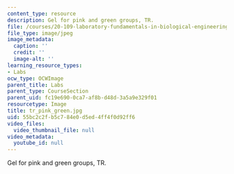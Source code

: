 ```yaml
---
content_type: resource
description: Gel for pink and green groups, TR.
file: /courses/20-109-laboratory-fundamentals-in-biological-engineering-fall-2007/55bc2c2fb5c784e0d5ed4ff4f0d92ff6_tr_pink_green.jpg
file_type: image/jpeg
image_metadata:
  caption: ''
  credit: ''
  image-alt: ''
learning_resource_types:
- Labs
ocw_type: OCWImage
parent_title: Labs
parent_type: CourseSection
parent_uid: fc19e690-0ca7-af8b-d48d-3a5a9e329f01
resourcetype: Image
title: tr_pink_green.jpg
uid: 55bc2c2f-b5c7-84e0-d5ed-4ff4f0d92ff6
video_files:
  video_thumbnail_file: null
video_metadata:
  youtube_id: null
---
```

Gel for pink and green groups, TR.

